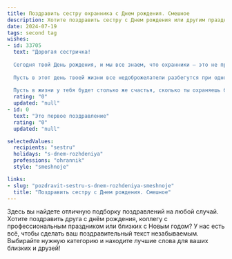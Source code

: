 ```yaml
---
title: Поздравить сестру охранника c Днем рождения. Смешное
description: Хотите поздравить сестру c Днем рождения или другим праздником? Наш ИИ создаст незабываемое поздравление, а вы обязательно выделитесь среди других.  
date: 2024-07-19
tags: second tag
wishes:
- id: 33705
  text: "Дорогая сестричка!
  
  Сегодня твой День рождения, и мы все знаем, что охранники – это не просто люди в форме, а настоящие супергерои в нашем мире! Ты охраняешь не только порядок на работе, но и наш уют в семье.
  
  Пусть в этот день твоей жизни все недоброжелатели разбегутся при одной мысли о твоем празднике, как разошлись после твоего взора на службе! Желаю тебе, чтобы каждый день был полон ярких моментов и радостных событий, а на работе никаких \"проверочных\" визитов – только поздравления с твоими достижениями!
  
  Пусть в жизни у тебя будет столько же счастья, сколько ты охраняешь безопасности! С днем рождения! Будь такой же стойкой и непоколебимой, как твой пост! 🎉💪"
  rating: "0"
  updated: "null"
- id: 0
  text: "Это первое поздравление"
  rating: "0"
  updated: "null"

selectedValues:
  recipients: "sestru"
  holidays: "s-dnem-rozhdeniya"
  professions: "ohrannik"
  style: "smeshnoje"

links:
- slug: "pozdravit-sestru-s-dnem-rozhdeniya-smeshnoje"
  title: "Поздравить сестру c Днем рождения. Смешное"
---
```


Здесь вы найдете отличную подборку поздравлений на любой случай. 
Хотите поздравить друга с днём рождения, коллегу с профессиональным праздником или близких с Новым годом? У нас есть всё, чтобы сделать ваш поздравительный текст незабываемым. Выбирайте нужную категорию и находите лучшие слова для ваших близких и друзей!
